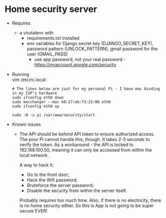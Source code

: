# Home security server

* Requires 
  - a virutalenv with
    - requirements.txt installed
    - env variables for Django secret key (DJANGO_SECRET_KEY), password pattern (UNLOCK_PATTERN), gmail password for the user (GMAIL_PASS)
        * use app password, not your real password - https://myaccount.google.com/security

* Running  
  vim /etc/rc.local:
    ```
    # The lines below are just for my personal Pi - I have mac binding in my ISP's hardware
    sudo ifconfig eth0 down  
    sudo macchanger --mac b8:27:eb:f3:23:00 eth0  
    sudo ifconfig eth0 up  

    sudo -H -u pi /var/www/security/start
    ```
    
* Known issues  
  - The API should be behind API token to ensure authorized access.
    The poor Pi cannot handle this, though. It takes 2-3 seconds to verify the token.
    As a workaround - the API is locked to 192.168.100.50, meaning it can only be accessed from within the local network.

    A way to hack it:
    - Go to the front door;
    - Hack the Wifi password;
    - Bruteforce the server password;
    - Disable the security from within the server itself.

    Probably requires too much time. Also, if there is no electricity, there is no home security either. So this is App is not going to be super secure EVER!
